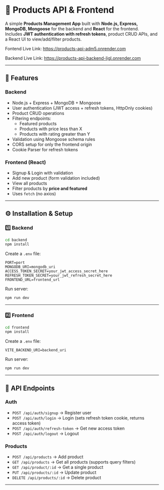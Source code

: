# 🛒 Products API & Frontend

A simple **Products Management App** built with **Node.js, Express, MongoDB, Mongoose** for the backend and **React** for the frontend.  
Includes **JWT authentication with refresh tokens**, product CRUD APIs, and a React UI to view/add/filter products.

Fontend Live Link: https://products-api-adm5.onrender.com

Backend Live Link: https://products-api-backend-ligl.onrender.com

---

## 🚀 Features

### Backend

- Node.js + Express + MongoDB + Mongoose
- User authentication (JWT access + refresh tokens, HttpOnly cookies)
- Product CRUD operations
- Filtering endpoints:
  - Featured products
  - Products with price less than X
  - Products with rating greater than Y
- Validation using Mongoose schema rules
- CORS setup for only the frontend origin
- Cookie Parser for refresh tokens

### Frontend (React)

- Signup & Login with validation
- Add new product (form validation included)
- View all products
- Filter products by **price and featured**
- Uses `fetch` (no axios)

---

## ⚙️ Installation & Setup

### 1️⃣ Backend

```bash
cd backend
npm install
```

Create a `.env` file:

```
PORT=port
MONGODB_URI=mongodb_uri
ACCESS_TOKEN_SECRET=your_jwt_access_secret_here
REFRESH_TOKEN_SECRET=your_jwt_refresh_secret_here
FRONTEND_URL=frontend_url
```

Run server:

```bash
npm run dev
```

---

### 2️⃣ Frontend

```bash
cd frontend
npm install
```

Create a `.env` file:

```
VITE_BACKEND_URI=backend_uri
```

Run server:

```bash
npm run dev
```

---

## 🔑 API Endpoints

### Auth

- `POST /api/auth/signup` → Register user
- `POST /api/auth/login` → Login (sets refresh token cookie, returns access token)
- `POST /api/auth/refresh-token` → Get new access token
- `POST /api/auth/logout` → Logout

### Products

- `POST /api/products` → Add product
- `GET /api/products` → Get all products (supports query filters)
- `GET /api/product/:id` → Get a single product
- `PUT /api/products/:id` → Update product
- `DELETE /api/products/:id` → Delete product

---
